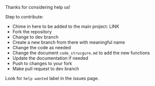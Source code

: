 Thanks for considering help us!

Step to contribute:

* Chime in here to be added to the main project: LINK
* Fork the repository
* Change to dev branch
* Create a new branch from there with meaningful name
* Change the code as needed
* Change the document `code_strucgure.md` to add the new functions
* Update the documentation if needed
* Push to changes to your fork
* Make pull request to dev branch

Look for `help wanted` label in the issues page.
